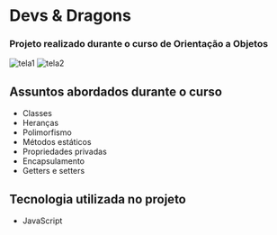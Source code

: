 # Devs & Dragons
### Projeto realizado durante o curso de Orientação a Objetos

![tela1](https://github.com/user-attachments/assets/9074872e-d6c1-4b80-b564-9a52ddf01dbc)
![tela2](https://github.com/user-attachments/assets/f825bea4-397e-4e55-a066-ecebdb3c4192)


## Assuntos abordados durante o curso
* Classes
* Heranças
* Polimorfismo
* Métodos estáticos
* Propriedades privadas
* Encapsulamento
* Getters e setters

## Tecnologia utilizada no projeto
* JavaScript
